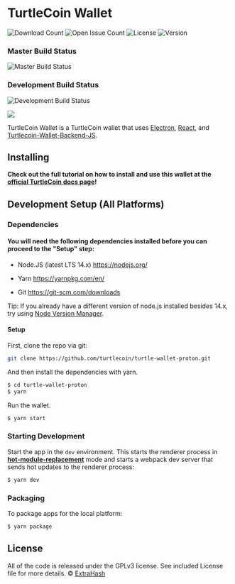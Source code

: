# TurtleCoin Wallet

![Download Count](https://img.shields.io/github/downloads/turtlecoin/turtle-wallet-proton/total.svg)
![Open Issue Count](https://img.shields.io/github/issues/turtlecoin/turtle-wallet-proton)
![License](https://img.shields.io/github/license/turtlecoin/turtle-wallet-proton)
![Version](https://img.shields.io/github/v/release/turtlecoin/turtle-wallet-proton)

### Master Build Status

![Master Build Status](https://github.com/turtlecoin/turtle-wallet-proton/workflows/Build%20TurtleCoin/badge.svg?branch=master)

### Development Build Status

![Development Build Status](https://github.com/turtlecoin/turtle-wallet-proton/workflows/Build%20TurtleCoin/badge.svg?branch=development)

<img src="https://raw.githubusercontent.com/turtlecoin/turtle-wallet-proton/development/screenshots/screenshot.png">
<p>
  TurtleCoin Wallet is a TurtleCoin wallet that uses <a href="http://electron.atom.io/">Electron</a>, <a href="https://facebook.github.io/react/">React</a>, and <a href="https://github.com/turtlecoin/turtlecoin-wallet-backend-js">Turtlecoin-Wallet-Backend-JS</a>.
</p>

## Installing

**Check out the full tutorial on how to install and use this wallet at the [official TurtleCoin docs page](https://docs.turtlecoin.lol/guides/wallets/using-proton-wallet)!**

## Development Setup (All Platforms)

### Dependencies

#### You will need the following dependencies installed before you can proceed to the "Setup" step:

-   Node.JS (latest LTS 14.x) https://nodejs.org/

-   Yarn https://yarnpkg.com/en/

-   Git https://git-scm.com/downloads

Tip: If you already have a different version of node.js installed besides 14.x, try using [Node Version Manager](https://github.com/nvm-sh/nvm#install--update-script).

#### Setup

First, clone the repo via git:

```bash
git clone https://github.com/turtlecoin/turtle-wallet-proton.git
```

And then install the dependencies with yarn.

```bash
$ cd turtle-wallet-proton
$ yarn
```

Run the wallet.

```bash
$ yarn start
```

### Starting Development

Start the app in the `dev` environment. This starts the renderer process in [**hot-module-replacement**](https://webpack.js.org/guides/hmr-react/) mode and starts a webpack dev server that sends hot updates to the renderer process:

```bash
$ yarn dev
```

### Packaging

To package apps for the local platform:

```bash
$ yarn package
```

## License

All of the code is released under the GPLv3 license.
See included License file for more details.
© [ExtraHash](https://github.com/ExtraHash)
